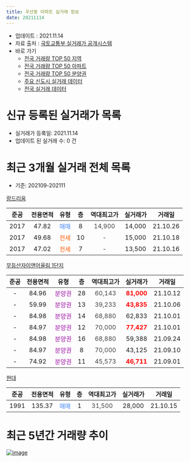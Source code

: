 ```yaml
---
title: 우산동 아파트 실거래 정보
date: 20211114
---
```


* 업데이트 : 2021.11.14
* 자료 출처 : [국토교통부 실거래가 공개시스템](http://rt.molit.go.kr)
* 바로 가기
    * [전국 거래량 TOP 50 지역](https://apt-info.github.io/apt-trade-info/tr)
    * [전국 거래량 TOP 50 아파트](https://apt-info.github.io/apt-trade-info/ta)
    * [전국 거래량 TOP 50 분양권](https://apt-info.github.io/apt-trade-info/tb)
    * [주요 신도시 실거래 데이터](https://apt-info.github.io/apt-trade-info/newtown)
    * [전국 실거래 데이터](https://apt-info.github.io/apt-trade-info/all)



<script async src="https://pagead2.googlesyndication.com/pagead/js/adsbygoogle.js"></script>
<!-- 기본광고 -->
<ins class="adsbygoogle"
     style="display:block"
     data-ad-client="ca-pub-1142216861245946"
     data-ad-slot="4805727019"
     data-ad-format="auto"
     data-full-width-responsive="true"></ins>
<script>
     (adsbygoogle = window.adsbygoogle || []).push({});
</script>


# 신규 등록된 실거래가 목록

* 실거래가 등록일: 2021.11.14
* 업데이트 된 실거래 수: 0 건




<script async src="https://pagead2.googlesyndication.com/pagead/js/adsbygoogle.js"></script>
<!-- 기본광고 -->
<ins class="adsbygoogle"
     style="display:block"
     data-ad-client="ca-pub-1142216861245946"
     data-ad-slot="4805727019"
     data-ad-format="auto"
     data-full-width-responsive="true"></ins>
<script>
     (adsbygoogle = window.adsbygoogle || []).push({});
</script>


# 최근 3개월 실거래 전체 목록
* 기준: 202109-202111


[랑드리움](https://search.naver.com/search.naver?query=%EB%9E%91%EB%93%9C%EB%A6%AC%EC%9B%80)

|준공|전용면적|유형|층|역대최고가|실거래가|거래일|
|:---:|:---:|:---:|:---:|:---:|:---:|:---:|
|2017|47.82|<span style="color:#4285F3">매매</span>|8|<span style="color:#444444">14,900</span>|14,000|21.10.26|
|2017|49.68|<span style="color:#FF5A00">전세</span>|10|<span style="color:#444444">-</span>|15,000|21.10.18|
|2017|47.02|<span style="color:#FF5A00">전세</span>|7|<span style="color:#444444">-</span>|13,500|21.10.16|

[무등산자이앤어울림 1단지](https://search.naver.com/search.naver?query=%EB%AC%B4%EB%93%B1%EC%82%B0%EC%9E%90%EC%9D%B4%EC%95%A4%EC%96%B4%EC%9A%B8%EB%A6%BC+1%EB%8B%A8%EC%A7%80)

|준공|전용면적|유형|층|역대최고가|실거래가|거래일|
|:---:|:---:|:---:|:---:|:---:|:---:|:---:|
|-|84.96|<span style="color:#9C11A5">분양권</span>|28|<span style="color:#444444">60,143</span>|<b><span style="color:#FF0000">81,000</span></b>|21.10.12|
|-|59.99|<span style="color:#9C11A5">분양권</span>|13|<span style="color:#444444">39,233</span>|<b><span style="color:#FF0000">43,835</span></b>|21.10.06|
|-|84.98|<span style="color:#9C11A5">분양권</span>|14|<span style="color:#444444">68,880</span>|62,833|21.10.01|
|-|84.97|<span style="color:#9C11A5">분양권</span>|12|<span style="color:#444444">70,000</span>|<b><span style="color:#FF0000">77,427</span></b>|21.10.01|
|-|84.98|<span style="color:#9C11A5">분양권</span>|16|<span style="color:#444444">68,880</span>|59,388|21.09.24|
|-|84.97|<span style="color:#9C11A5">분양권</span>|8|<span style="color:#444444">70,000</span>|43,125|21.09.10|
|-|74.92|<span style="color:#9C11A5">분양권</span>|11|<span style="color:#444444">45,573</span>|<b><span style="color:#FF0000">46,711</span></b>|21.09.01|

[현대](https://search.naver.com/search.naver?query=%ED%98%84%EB%8C%80)

|준공|전용면적|유형|층|역대최고가|실거래가|거래일|
|:---:|:---:|:---:|:---:|:---:|:---:|:---:|
|1991|135.37|<span style="color:#4285F3">매매</span>|1|<span style="color:#444444">31,500</span>|28,000|21.10.15|



<script async src="https://pagead2.googlesyndication.com/pagead/js/adsbygoogle.js"></script>
<!-- 기본광고 -->
<ins class="adsbygoogle"
     style="display:block"
     data-ad-client="ca-pub-1142216861245946"
     data-ad-slot="4805727019"
     data-ad-format="auto"
     data-full-width-responsive="true"></ins>
<script>
     (adsbygoogle = window.adsbygoogle || []).push({});
</script>


# 최근 5년간 거래량 추이


<div style="width:100%;">
    <canvas id="deal_progress" height="200"></canvas>
</div>

<script>
new Chart(document.getElementById("deal_progress"), {
    type: 'line',
    data: {
        labels: ['16.01','16.02','16.03','16.04','16.05','16.06','16.07','16.08','16.09','16.10','16.11','16.12','17.01','17.02','17.03','17.04','17.05','17.06','17.07','17.08','17.09','17.10','17.11','17.12','18.01','18.02','18.03','18.04','18.05','18.06','18.07','18.08','18.09','18.10','18.11','18.12','19.01','19.02','19.03','19.04','19.05','19.06','19.07','19.08','19.09','19.10','19.11','19.12','20.01','20.02','20.03','20.04','20.05','20.06','20.07','20.08','20.09','20.10','20.11','20.12','21.01','21.02','21.03','21.04','21.05','21.06','21.07','21.08','21.09','21.10'],
        datasets: [{
            label: '매매/분양권',
            data: [7,4,3,5,1,2,2,2,6,4,6,4,2,5,3,3,3,2,1,3,9,6,5,4,4,6,6,3,7,8,9,8,10,10,2,5,2,6,7,4,7,8,6,5,7,6,4,7,3,9,2,10,343,216,28,20,20,36,38,21,12,11,16,24,16,3,8,10,3,6],
            borderColor: "rgba(66, 133, 243, 1)",
            backgroundColor: "rgba(66, 133, 243, 0.05)",
            borderWidth: 1,
            pointRadius: 0,
            fill: false,
            lineTension: 0
        },{
            label: '전/월세',
            data: [1,0,1,1,1,2,1,2,2,0,0,1,0,2,1,0,2,0,1,0,2,0,2,2,3,2,0,4,1,0,1,0,0,3,0,1,2,2,2,2,2,0,1,0,1,1,4,2,3,0,1,0,1,1,2,2,0,1,1,2,1,0,1,0,1,2,1,3,0,2],
            borderColor: "rgba(255, 90, 0, 1)",
            backgroundColor: "rgba(255, 90, 0, 0.05)",
            borderWidth: 1,
            pointRadius: 0,
            fill: false,
            lineTension: 0
        },{
            label: '합계',
            data: [8,4,4,6,2,4,3,4,8,4,6,5,2,7,4,3,5,2,2,3,11,6,7,6,7,8,6,7,8,8,10,8,10,13,2,6,4,8,9,6,9,8,7,5,8,7,8,9,6,9,3,10,344,217,30,22,20,37,39,23,13,11,17,24,17,5,9,13,3,8],
            borderColor: "rgba(0, 0, 0, 1)",
            backgroundColor: "rgba(0, 0, 0, 0.03)",
            borderWidth: 0.1,
            pointRadius: 0,
            fill: true,
            lineTension: 0
        }
        ]
    },
    options: {
        responsive: true,
        title: {
            display: false
        },
        tooltips: {
            mode: 'index',
            intersect: false
        },
        hover: {
            mode: 'nearest',
            intersect: true
        },
        scales: {
            xAxes: [{
                display: true,
                scaleLabel: {
                    display: true,
                    labelString: '년/월'
                }
            }],
            yAxes: [{
                display: true,
                ticks: {
                    suggestedMin: 0,
                },
                scaleLabel: {
                    display: true,
                    labelString: '실거래 수'
                }
            }]
        }
    }
});

</script>


[![image](https://apt-info.github.io/images/2020-01-03-apt-trade-info/1024x500.png)](https://play.google.com/store/apps/details?id=com.aptinfo.apttradeinfo)

